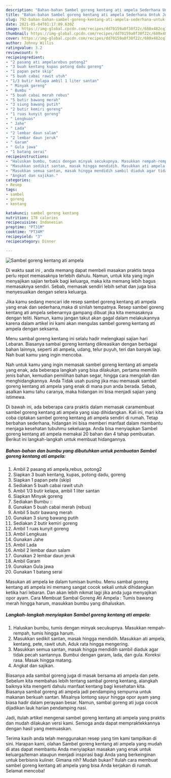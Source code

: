```yaml
---
description: "Bahan-bahan Sambel goreng kentang ati ampela Sederhana Untuk Jualan"
title: "Bahan-bahan Sambel goreng kentang ati ampela Sederhana Untuk Jualan"
slug: 792-bahan-bahan-sambel-goreng-kentang-ati-ampela-sederhana-untuk-jualan
date: 2021-05-04T01:17:09.630Z
image: https://img-global.cpcdn.com/recipes/dd70159a0f30f22c/680x482cq70/sambel-goreng-kentang-ati-ampela-foto-resep-utama.jpg
thumbnail: https://img-global.cpcdn.com/recipes/dd70159a0f30f22c/680x482cq70/sambel-goreng-kentang-ati-ampela-foto-resep-utama.jpg
cover: https://img-global.cpcdn.com/recipes/dd70159a0f30f22c/680x482cq70/sambel-goreng-kentang-ati-ampela-foto-resep-utama.jpg
author: Johnny Willis
ratingvalue: 3.2
reviewcount: 9
recipeingredient:
- "2 pasang ati ampelarebus potong2"
- "3 buah kentang kupas potong dadu goreng"
- "1 papan pete skip"
- "5 buah cabai rawit utuh"
- "1/3 butir kelapa ambil 1 liter santan"
- " Minyak goreng"
- " Bumbu "
- "5 buah cabai merah rebus"
- "5 butir bawang merah"
- "3 siung bawang putih"
- "2 butir kemiri goreng"
- "1 ruas kunyit goreng"
- " Lengkuas"
- " Jahe"
- " Lada"
- "2 lembar daun salam"
- "2 lembar daun jeruk"
- " Garam"
- " Gula jawa"
- "1 batang serai"
recipeinstructions:
- "Haluskan bumbu, tumis dengan minyak secukupnya. Masukkan rempah-rempah, tumis hingga harum."
- "Masukkan sedikit santan, masak hingga mendidih. Masukkan ati ampela, kentang, pete, rawit utuh. Aduk rata hingga mengering."
- "Masukkan semua santan, masak hingga mendidih sambil diaduk agar tidak pecah santannya. Bumbui dengan garam, lada, dan gula. Koreksi rasa. Masak hingga matang."
- "Angkat dan sajikan."
categories:
- Resep
tags:
- sambel
- goreng
- kentang

katakunci: sambel goreng kentang 
nutrition: 178 calories
recipecuisine: Indonesian
preptime: "PT31M"
cooktime: "PT34M"
recipeyield: "3"
recipecategory: Dinner

---
```



![Sambel goreng kentang ati ampela](https://img-global.cpcdn.com/recipes/dd70159a0f30f22c/680x482cq70/sambel-goreng-kentang-ati-ampela-foto-resep-utama.jpg)

Di waktu  saat ini , anda memang dapat membeli masakan praktis tanpa perlu repot memasaknya terlebih dahulu. Namun, untuk kita yang ingin menyajikan sajian terbaik bagi keluarga, maka kita memang lebih bagus memasaknya sendiri. Sebab, memasak sendiri lebih sehat dan juga bisa menyesuaikan dengan selera keluarga.

Jika kamu sedang mencari ide resep sambel goreng kentang ati ampela yang enak dan sederhana,maka di sinilah tempatnya. Resep sambel goreng kentang ati ampela  sebenarnya gampang dibuat jika kita memasaknya dengan teliti. Namun, kamu jangan takut akan gagal dalam melakukannya 
karena dalam artikel ini kami akan mengulas sambel goreng kentang ati ampela dengan seksama.  

Menu sambal goreng kentang ini selalu hadir melengkapi sajian hari Lebaran. Biasanya sambal goreng kentang dikreasikan dengan berbagai bahan lainnya, seperti ati ampela, udang, telur puyuh, teri dan banyak lagi. Nah buat kamu yang ingin mencoba.

Nah untuk kamu yang ingin memasak sambel goreng kentang ati ampela yang enak, ada beberapa langkah yang bisa dilakukan, pertama memilih jenis bahan, kemudian pemilihan bahan segar, hingga cara mengolah dan menghidangkannya. Anda Tidak usah pusing jika mau memasak sambel goreng kentang ati ampela yang enak di mana pun anda berada. Sebab, asalkan kamu  tahu caranya, maka hidangan ini bisa menjadi sajian yang istimewa.

Di bawah ini, ada beberapa cara praktis  dalam memasak caramembuat sambel goreng kentang ati ampela yang siap dihidangkan. Kali ini, mari kita coba ciptakan sambel goreng kentang ati ampela sendiri di rumah. Tetap berbahan sederhana, hidangan ini bisa memberi manfaat dalam membantu menjaga kesehatan tubuhmu sekeluarga. Anda bisa menyiapkan Sambel goreng kentang ati ampela memakai 20 bahan dan 4 tahap pembuatan. Berikut ini langkah-langkah untuk membuat hidangannya.

<!--inarticleads1-->

##### Bahan-bahan dan bumbu yang dibutuhkan untuk pembuatan Sambel goreng kentang ati ampela:

1. Ambil 2 pasang ati ampela,rebus, potong2
1. Siapkan 3 buah kentang, kupas, potong dadu, goreng
1. Siapkan 1 papan pete (skip)
1. Sediakan 5 buah cabai rawit utuh
1. Ambil 1/3 butir kelapa, ambil 1 liter santan
1. Siapkan  Minyak goreng
1. Sediakan  Bumbu ::
1. Gunakan 5 buah cabai merah (rebus)
1. Ambil 5 butir bawang merah
1. Gunakan 3 siung bawang putih
1. Sediakan 2 butir kemiri goreng
1. Ambil 1 ruas kunyit goreng
1. Ambil  Lengkuas
1. Gunakan  Jahe
1. Ambil  Lada
1. Ambil 2 lembar daun salam
1. Gunakan 2 lembar daun jeruk
1. Ambil  Garam
1. Gunakan  Gula jawa
1. Gunakan 1 batang serai


Masukan ati ampela ke dalam tumisan bumbu. Menu sambal goreng kentang ati ampela ini memang sangat cocok sekali untuk dihidangkan ketika hari lebaran. Dan akan lebih nikmat lagi jika anda juga menyajikan opor ayam. Cara Membuat Sambal Goreng Ati Ampela : Tumis bawang merah hingga harum, masukkan bumbu yang dihaluskan. 

<!--inarticleads2-->

##### Langkah-langkah menyiapkan Sambel goreng kentang ati ampela:

1. Haluskan bumbu, tumis dengan minyak secukupnya. Masukkan rempah-rempah, tumis hingga harum.
1. Masukkan sedikit santan, masak hingga mendidih. Masukkan ati ampela, kentang, pete, rawit utuh. Aduk rata hingga mengering.
1. Masukkan semua santan, masak hingga mendidih sambil diaduk agar tidak pecah santannya. Bumbui dengan garam, lada, dan gula. Koreksi rasa. Masak hingga matang.
1. Angkat dan sajikan.


Biasanya ada sambal goreng juga di masak bersama ati ampela dan pete. Sebelum kita membahas lebih tentang sambal goreng kentang, alangkah baiknya kita mengerti dahulu manfaat kentang bagi kesehatan kita. Biasanya sambal goreng ati ampela jadi pendamping sempurna untuk makanan berkuah santan. Misalnya lontong sayur hingga opor ayam yang biasa hadir dalam perayaan besar. Namun, sambal goreng ati juga cocok dijadikan lauk harian pendamping nasi. 

Jadi, itulah artikel mengenai  sambel goreng kentang ati ampela  yang praktis dan mudah dilakukan versi kami. Semoga anda dapat mempraktekkannya dengan hasil yang memuaskan. 

Terima kasih anda telah menggunakan resep yang tim kami tampilkan di sini. Harapan kami, olahan  Sambel goreng kentang ati ampela yang mudah di atas dapat membantu Anda menyiapkan masakan yang enak untuk keluarga/teman ataupun menjadi inspirasi bagi Anda yang berkeinginan untuk berbisnis kuliner. Gimana nih? Mudah bukan? Itulah cara membuat sambel goreng kentang ati ampela yang bisa Anda kerjakan di rumah. Selamat mencoba!

